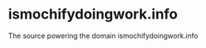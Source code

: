 ismochifydoingwork.info
=======================

The source powering the domain ismochifydoingwork.info
